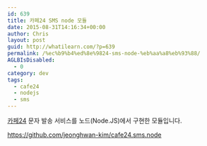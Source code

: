 ```yaml
---
id: 639
title: 카페24 SMS node 모듈
date: 2015-08-31T14:16:34+00:00
author: Chris
layout: post
guid: http://whatilearn.com/?p=639
permalink: /%ec%b9%b4%ed%8e%9824-sms-node-%eb%aa%a8%eb%93%88/
AGLBIsDisabled:
  - 0
category: dev
tags:
  - cafe24
  - nodejs
  - sms
---
```

<a href="http://www.cafe24.com">카페24</a> 문자 발송 서비스를 노드(Node.JS)에서 구현한 모듈입니다.

<a href="https://github.com/jeonghwan-kim/cafe24.sms.node">https://github.com/jeonghwan-kim/cafe24.sms.node</a>

&nbsp;